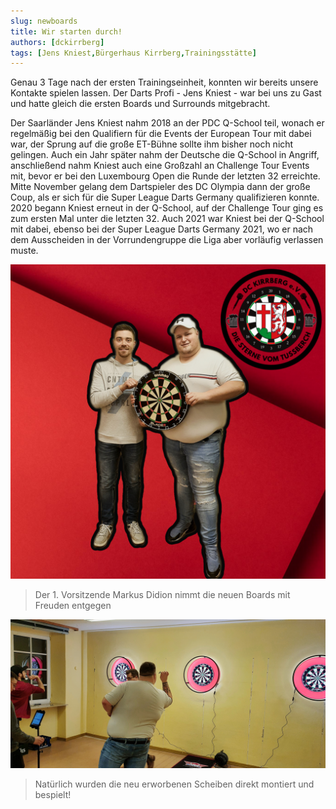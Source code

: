```yaml
---
slug: newboards
title: Wir starten durch!
authors: [dckirrberg]
tags: [Jens Kniest,Bürgerhaus Kirrberg,Trainingsstätte]
---
```


Genau 3 Tage nach der ersten Trainingseinheit, konnten wir bereits unsere Kontakte spielen lassen.
Der Darts Profi - Jens Kniest - war bei uns zu Gast und hatte gleich die ersten Boards und Surrounds mitgebracht.

Der Saarländer Jens Kniest nahm 2018 an der PDC Q-School teil, wonach er regelmäßig bei den Qualifiern für die Events der European Tour mit dabei war, der Sprung auf die große ET-Bühne sollte ihm bisher noch nicht gelingen. Auch ein Jahr später nahm der Deutsche die Q-School in Angriff, anschließend nahm Kniest auch eine Großzahl an Challenge Tour Events mit, bevor er bei den Luxembourg Open die Runde der letzten 32 erreichte. Mitte November gelang dem Dartspieler des DC Olympia dann der große Coup, als er sich für die Super League Darts Germany qualifizieren konnte. 2020 begann Kniest erneut in der Q-School, auf der Challenge Tour ging es zum ersten Mal unter die letzten 32. Auch 2021 war Kniest bei der Q-School mit dabei, ebenso bei der Super League Darts Germany 2021, wo er nach dem Ausscheiden in der Vorrundengruppe die Liga aber vorläufig verlassen muste.

![Uebergabe](./jensk1.png)
> Der 1. Vorsitzende Markus Didion nimmt die neuen Boards mit Freuden entgegen



![GameOn](./jensk2.jpg)
> Natürlich wurden die neu erworbenen Scheiben direkt montiert und bespielt!